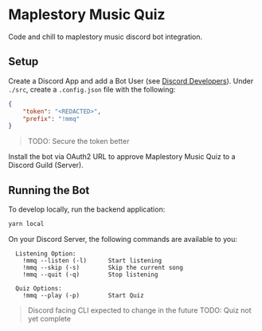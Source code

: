 # Maplestory Music Quiz

Code and chill to maplestory music discord bot integration.

## Setup

Create a Discord App and add a Bot User (see [Discord Developers](https://discord.com/developers/docs/intro)). Under `./src`, create a `.config.json` file with the following:
```json
{
    "token": "<REDACTED>",
    "prefix": "!mmq"
}
```
> TODO: Secure the token better

Install the bot via OAuth2 URL to approve Maplestory Music Quiz to a Discord Guild (Server).

## Running the Bot

To develop locally, run the backend application:
```bash
yarn local
```

On your Discord Server, the following commands are available to you:

```
  Listening Option:
    !mmq --listen (-l)		Start listening
    !mmq --skip (-s)		Skip the current song
    !mmq --quit (-q)		Stop listening

  Quiz Options:
  	!mmq --play (-p)		Start Quiz
```
> Discord facing CLI expected to change in the future
> TODO: Quiz not yet complete

